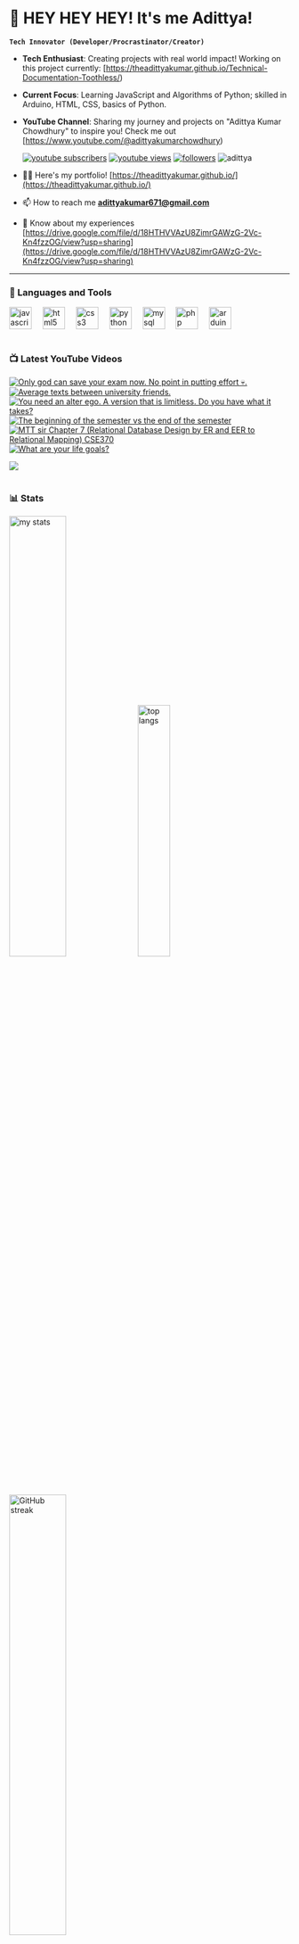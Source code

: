 # 👑 HEY HEY HEY! It's me Adittya!

**`Tech Innovator (Developer/Procrastinator/Creator)`**

- **Tech Enthusiast**: Creating projects with real world impact! Working on this project currently: [https://theadittyakumar.github.io/Technical-Documentation-Toothless/)
- **Current Focus**: Learning JavaScript and Algorithms of Python; skilled in Arduino, HTML, CSS, basics of Python.
- **YouTube Channel**: Sharing my journey and projects on "Adittya Kumar Chowdhury" to inspire you! Check me out [https://www.youtube.com/@adittyakumarchowdhury) 

   <p align="left">
      <a href="https://www.youtube.com/channel/UCu68HfYtlcXFI7kNhnSdspA?sub_confirmation=1">
         <img alt="youtube subscribers" title="Subscribe to my YouTube channel" src="https://custom-icon-badges.demolab.com/youtube/channel/subscribers/UCu68HfYtlcXFI7kNhnSdspA?color=%23E05D44&label=SUBSCRIBE&logo=video&logoColor=white&style=for-the-badge&labelColor=CE4630"/></a> 
      <a href="https://www.youtube.com/c/adittyakumarchowdhury">
         <img alt="youtube views" title="YouTube views" src="https://custom-icon-badges.demolab.com/youtube/channel/views/UCu68HfYtlcXFI7kNhnSdspA?color=%23E1AD0E&logo=eye&logoColor=white&style=for-the-badge&labelColor=C79600"/></a> 
      <a href="https://github.com/TheAdittyaKumar?tab=followers">
         <img alt="followers" title="Follow me on Github" src="https://custom-icon-badges.demolab.com/github/followers/TheAdittyaKumar?color=236ad3&labelColor=1155ba&style=for-the-badge&logo=person-add&label=Follow&logoColor=white"/></a>
      <img src="https://komarev.com/ghpvc/?username=TheAdittyaKumar&label=Profile%20views&color=0e75b6&style=flat" alt="adittya" />
   </p>


- 👨‍💻 Here's my portfolio! [https://theadittyakumar.github.io/](https://theadittyakumar.github.io/)

- 📫 How to reach me **adittyakumar671@gmail.com**

- 📄 Know about my experiences [https://drive.google.com/file/d/18HTHVVAzU8ZimrGAWzG-2Vc-Kn4fzzOG/view?usp=sharing](https://drive.google.com/file/d/18HTHVVAzU8ZimrGAWzG-2Vc-Kn4fzzOG/view?usp=sharing)

---

### 🧰 Languages and Tools

<div align="left">
  <img src="https://cdn.jsdelivr.net/gh/devicons/devicon/icons/javascript/javascript-original.svg" height="40" alt="javascript logo"  />
  <img width="12" />
  <img src="https://cdn.jsdelivr.net/gh/devicons/devicon/icons/html5/html5-original.svg" height="40" alt="html5 logo"  />
  <img width="12" />
  <img src="https://cdn.jsdelivr.net/gh/devicons/devicon/icons/css3/css3-original.svg" height="40" alt="css3 logo"  />
  <img width="12" />
  <img src="https://cdn.jsdelivr.net/gh/devicons/devicon/icons/python/python-original.svg" height="40" alt="python logo"  />
  <img width="12" />
  <img src="https://cdn.jsdelivr.net/gh/devicons/devicon/icons/mysql/mysql-original.svg" height="40" alt="mysql logo"  />
  <img width="12" />
  <img src="https://cdn.jsdelivr.net/gh/devicons/devicon/icons/php/php-original.svg" height="40" alt="php logo"  />
  <img width="12" />
  <img src="https://cdn.jsdelivr.net/gh/devicons/devicon/icons/arduino/arduino-original.svg" height="40" alt="arduino logo"  />
</div>


#

### 📺 Latest YouTube Videos

<!-- BEGIN YOUTUBE-CARDS -->
[![Only god can save your exam now. No point in putting effort 💀.](https://ytcards.demolab.com/?id=MuH40EPgVsk&title=Only+god+can+save+your+exam+now.+No+point+in+putting+effort+%F0%9F%92%80.&lang=en&timestamp=1744572580&background_color=%230d1117&title_color=%23ffffff&stats_color=%23dedede&max_title_lines=1&width=250&border_radius=5 "Only god can save your exam now. No point in putting effort 💀.")](https://www.youtube.com/watch?v=MuH40EPgVsk)
[![Average texts between university friends.](https://ytcards.demolab.com/?id=jYz6fatQn7s&title=Average+texts+between+university+friends.&lang=en&timestamp=1744561337&background_color=%230d1117&title_color=%23ffffff&stats_color=%23dedede&max_title_lines=1&width=250&border_radius=5 "Average texts between university friends.")](https://www.youtube.com/watch?v=jYz6fatQn7s)
[![You need an alter ego. A version that is limitless. Do you have what it takes?](https://ytcards.demolab.com/?id=o6_DIP5dYfg&title=You+need+an+alter+ego.+A+version+that+is+limitless.+Do+you+have+what+it+takes%3F&lang=en&timestamp=1744542543&background_color=%230d1117&title_color=%23ffffff&stats_color=%23dedede&max_title_lines=1&width=250&border_radius=5 "You need an alter ego. A version that is limitless. Do you have what it takes?")](https://www.youtube.com/watch?v=o6_DIP5dYfg)
[![The beginning of the semester vs the end of the semester](https://ytcards.demolab.com/?id=bDXnEqU_glU&title=The+beginning+of+the+semester+vs+the+end+of+the+semester&lang=en&timestamp=1744485210&background_color=%230d1117&title_color=%23ffffff&stats_color=%23dedede&max_title_lines=1&width=250&border_radius=5 "The beginning of the semester vs the end of the semester")](https://www.youtube.com/watch?v=bDXnEqU_glU)
[![MTT sir Chapter 7 (Relational Database Design by ER and EER to Relational Mapping) CSE370](https://ytcards.demolab.com/?id=CAKLxtQOpe4&title=MTT+sir+Chapter+7+%28Relational+Database+Design+by+ER+and+EER+to+Relational+Mapping%29+CSE370&lang=en&timestamp=1744474105&background_color=%230d1117&title_color=%23ffffff&stats_color=%23dedede&max_title_lines=1&width=250&border_radius=5 "MTT sir Chapter 7 (Relational Database Design by ER and EER to Relational Mapping) CSE370")](https://www.youtube.com/watch?v=CAKLxtQOpe4)
[![What are your life goals?](https://ytcards.demolab.com/?id=OknQBwjq6uY&title=What+are+your+life+goals%3F&lang=en&timestamp=1744471025&background_color=%230d1117&title_color=%23ffffff&stats_color=%23dedede&max_title_lines=1&width=250&border_radius=5 "What are your life goals?")](https://www.youtube.com/watch?v=OknQBwjq6uY)
<!-- END YOUTUBE-CARDS -->

[<img src="https://custom-icon-badges.demolab.com/badge/-Subscribe%20For%20More-red?style=for-the-badge&logo=video&logoColor=white"/>](https://www.youtube.com/channel/UCu68HfYtlcXFI7kNhnSdspA?sub_confirmation=1)

#

### 📊 Stats

<div align="left">
  <img alt="my stats" width="45%" src="https://github-readme-stats.vercel.app/api?username=TheAdittyaKumar&show_icons=true&hide_border=true&theme=vision-friendly-dark" />
  <img alt="top langs" width="34%" src="https://github-readme-stats.vercel.app/api/top-langs/?username=TheAdittyaKumar&layout=compact&hide_border=true&theme=vision-friendly-dark" />
  <img alt="GitHub streak" width="45%" src="https://github-readme-streak-stats.herokuapp.com/?user=TheAdittyaKumar&theme=vision-friendly-dark&hide_border=true" />

</div>



<!-- ![GitHub Streak](https://streak-stats.demolab.com?user=TheAdittyaKumar&theme=swift&border_radius=4.5) -->
#

